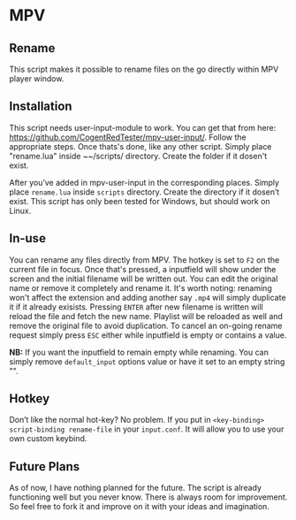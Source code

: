 # MPV

## Rename
This script makes it possible to rename files on the go directly within MPV player window. 

## Installation
This script needs user-input-module to work. You can get that from here: https://github.com/CogentRedTester/mpv-user-input/. Follow the appropriate steps.
Once thats's done, like any other script. Simply place "rename.lua" inside ~~/scripts/ directory. Create the folder if it dosen't exist. 


After you’ve added in mpv-user-input in the corresponding places. Simply place `rename.lua` inside `scripts` directory. Create the directory if it dosen’t exist. This script has only been tested for Windows, but should work on Linux.

## In-use
You can rename any files directly from MPV. The hotkey is set to `F2` on the current file in focus. Once that's pressed, a inputfield will show under the screen and the initial filename will be written out. You can edit the original name or remove it completely and rename it. It's worth noting: renaming won't affect the extension and adding another say `.mp4` will simply duplicate it if it already exisists. Pressing `ENTER` after new filename is written will reload the file and fetch the new name. Playlist will be reloaded as well and remove the original file to avoid duplication. To cancel an on-going rename request simply press `ESC` either while inputfield is empty or contains a value. 

**NB:** If you want the inputfield to remain empty while renaming. You can simply remove `default_input` options value or have it set to an empty string "".

## Hotkey
Don’t like the normal hot-key? No problem. If you put in `<key-binding> script-binding rename-file` in your `input.conf`. It will allow you to use your own custom keybind.

## Future Plans
As of now, I have nothing planned for the future. The script is already functioning well but you never know. There is always room for improvement. So feel free to fork it and improve on it with your ideas and imagination.
